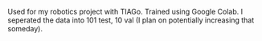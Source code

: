 Used for my robotics project with TIAGo.
Trained using Google Colab.
I seperated the data into 101 test, 10 val (I plan on potentially increasing that someday).
